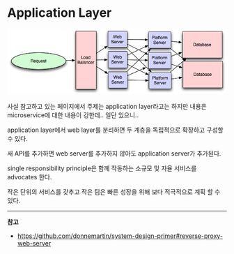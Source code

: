 # Application Layer


![application layer](yB5SYwm.png "application layer")

<!--more-->

사실 참고하고 있는 페이지에서 주제는 application layer라고는 하지만 내용은 microservice에 대한 내용이 강한데.. 일단 있으니.. 

application layer에서 web layer를 분리하면 두 계층을 독립적으로 확장하고 구성할 수 있다.

새 API를 추가하면 web server를 추가하지 않아도 application server가 추가된다.

single responsibility principle은 함께 작동하는 소규모 및 자율 서비스를 advocates 한다.

작은 단위의 서비스를 갖추고 작은 팀은 빠른 성장을 위해 보다 적극적으로 계획 할 수 있다. 


---

**참고**

* https://github.com/donnemartin/system-design-primer#reverse-proxy-web-server
